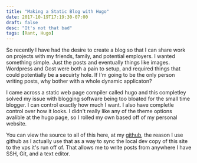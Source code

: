 ```yaml
---
title: "Making a Static Blog with Hugo"
date: 2017-10-19T17:19:30-07:00
draft: false
desc: "It's not that bad"
tags: [Rant, Hugo]
---
```

So recently I have had the desire to create a blog so that I can share work on projects with my friends, family, and potential employers. I wanted something simple. Just the posts and eventually things like images. Wordpress and Gost were both a pain to setup, and required things that could potentially be a secuirty hole. If I'm going to be the only person writing posts, why bother with a whole dynamic applicaton? 

I came across a static web page compiler called hugo and this completley solved my issue with blogging software being too bloated for the small time blogger. I can control exactly how much I want. I also have completle control over how it looks. I didn't really like any of the theme options avalible at the hugo page, so I rolled my own based off of my personal website. 

You can view the source to all of this here, at my <a href="https://github.com/piexil/blog">github</a>, the reason I use github as I actually use that as a way to sync the local dev copy of this site to the vps it's run off of. That allows me to write posts from anywhere I have SSH, Git, and a text editor. 
